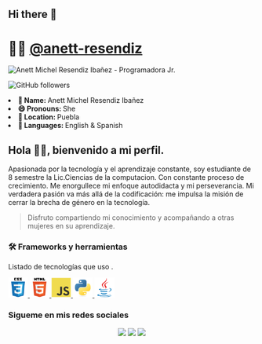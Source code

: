## Hi there 👋
# 🙋‍♀️ [@anett-resendiz]()

![Anett Michel Resendiz Ibañez - Programadora Jr.]()

![GitHub followers](https://github.com/anett-resendiz)
<li><b>👤 Name:  </b> Anett Michel Resendiz Ibañez </li>
<li><b>😄 Pronouns: </b>  She </li>
<li><b>📍 Location:  </b> Puebla </li>
<li><b>📣 Languages: </b>  English & Spanish </li>

## Hola 👋🏻, bienvenido a mi perfil.

Apasionada por la tecnología y el aprendizaje constante, soy estudiante de 8 semestre la Lic.Ciencias de la computacion. Con constante proceso de crecimiento. Me enorgullece mi enfoque autodidacta y mi perseverancia. Mi verdadera pasión va más allá de la codificación: me impulsa la misión de cerrar la brecha de género en la tecnología.
>  Disfruto compartiendo mi conocimiento y acompañando a otras mujeres en su aprendizaje.
<!--
### 👨🏻‍🚀 Habilidades

- Experto en programación y desarrollo de sistemas.
- Habilidad para trabajar en equipo.
- Pensamiento crítico, conceptual y analítico.
-->
### 🛠 Frameworks y herramientas

Listado de tecnologías que uso .

<a href="https://www.w3schools.com/css/" target="_blank"> <img src="https://raw.githubusercontent.com/devicons/devicon/master/icons/css3/css3-original-wordmark.svg" alt="css3" width="40" height="40"/> </a>
	<a href="https://www.w3.org/html/" target="_blank"> <img src="https://raw.githubusercontent.com/devicons/devicon/master/icons/html5/html5-original-wordmark.svg" alt="html5" width="40" height="40"/> </a>
	<a href="https://developer.mozilla.org/en-US/docs/Web/JavaScript" target="_blank"> <img src="https://raw.githubusercontent.com/devicons/devicon/master/icons/javascript/javascript-original.svg" alt="javascript" width="40" height="40"/> </a>
	<a href="https://www.python.org" target="_blank"> <img src="https://raw.githubusercontent.com/devicons/devicon/master/icons/python/python-original.svg" alt="python" width="40" height="40"/> </a>
	<a href="https://www.java.com/" target="_blank"> <img src="https://raw.githubusercontent.com/devicons/devicon/master/icons/java/java-original.svg" alt="java" width="40" height="40"/> </a>

 ### Sigueme en mis redes sociales

 <div align="center">
  <a href="https://www.instagram.com/anett_resendiz?igsh=Z3VhYW1iNm90Zm5j" target="_blank"><img src="https://img.shields.io/badge/-Instagram-%23E4405F?style=for-the-badge&logo=instagram&logoColor=white" target="_blank"></a>
  <a href="" target="_blank"><img src="https://img.shields.io/badge/-LinkedIn-%230077B5?style=for-the-badge&logo=linkedin&logoColor=white" target="_blank"></a> 
  <a href="mailto:anettresendiz7@gmail.com"><img src="https://img.shields.io/badge/-Gmail-%23333?style=for-the-badge&logo=gmail&logoColor=white&color=red" target="_blank"></a>
 
</div>
